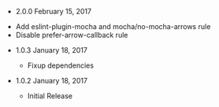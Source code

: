 * 2.0.0 February 15, 2017
 - Add eslint-plugin-mocha and mocha/no-mocha-arrows rule
 - Disable prefer-arrow-callback rule

* 1.0.3 January 18, 2017
  - Fixup dependencies

* 1.0.2 January 18, 2017
  - Initial Release
